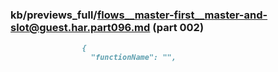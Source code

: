 ### kb/previews_full/flows__master-first__master-and-slot@guest.har.part096.md (part 002)

```md
                {
                  "functionName": "",
             
```

```
